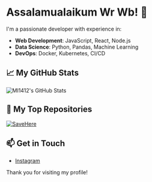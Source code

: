 # Assalamualaikum Wr Wb! 👋

I'm a passionate developer with experience in:

- **Web Development**: JavaScript, React, Node.js
- **Data Science**: Python, Pandas, Machine Learning
- **DevOps**: Docker, Kubernetes, CI/CD

## 📈 My GitHub Stats

![MI1412's GitHub Stats](https://github-readme-stats.vercel.app/api?username=mi1412&show_icons=true&hide_title=true)

## 🌟 My Top Repositories

[![SaveHere](https://github-readme-stats.vercel.app/api/pin/?username=mi1412&repo=SaveHere)](https://github.com/mi1412/SaveHere)

## 📫 Get in Touch

- [Instagram](https://www.instagram.com/in/)
<!--- [Twitter](https://twitter.com/johnsmith)
<!--- [Personal Blog](https://.dev)-->

Thank you for visiting my profile!
